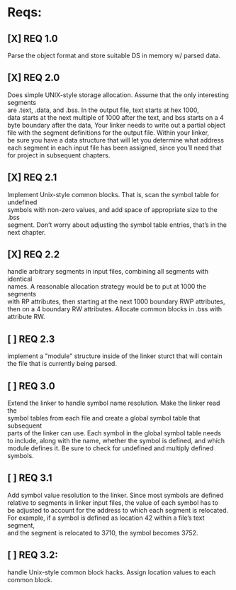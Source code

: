 
# Reqs:
## [X] REQ 1.0
Parse the object format and store suitable DS in memory w/ parsed data.

## [X] REQ 2.0
Does simple UNIX-style storage allocation. Assume that the only interesting segments  
are .text, .data, and .bss. In the output file, text starts at hex 1000,  
data starts at the next multiple of 1000 after the text, and bss starts on a 4  
byte boundary after the data, Your linker needs to write out a partial object  
file with the segment definitions for the output file. Within your linker,  
be sure you have a data structure that will let you determine what address  
each segment in each input file has been assigned, since you’ll need that  
for project in subsequent chapters.  

## [X] REQ 2.1
Implement Unix-style common blocks. That is, scan the symbol table for undefined  
symbols with non-zero values, and add space of appropriate size to the .bss  
segment. Don’t worry about adjusting the symbol table entries, that’s in the  
next chapter.  

## [X] REQ 2.2
handle arbitrary segments in input files, combining all segments with identical  
names. A reasonable allocation strategy would be to put at 1000 the segments  
with RP attributes, then starting at the next 1000 boundary RWP attributes,  
then on a 4 boundary RW attributes. Allocate common blocks in .bss with  
attribute RW.  

## [ ] REQ 2.3
implement a "module" structure inside of the linker sturct that will contain the file that is 
currently being parsed.

## [ ] REQ 3.0
Extend the linker to handle symbol name resolution. Make the linker read the  
symbol tables from each file and create a global symbol table that subsequent  
parts of the linker can use. Each symbol in the global symbol table needs  
to include, along with the name, whether the symbol is defined, and which  
module defines it. Be sure to check for undefined and multiply defined symbols.  

## [ ] REQ 3.1
Add symbol value resolution to the linker. Since most symbols are defined  
relative to segments in linker input files, the value of each symbol has to  
be adjusted to account for the address to which each segment is relocated.  
For example, if a symbol is defined as location 42 within a file’s text segment,  
and the segment is relocated to 3710, the symbol becomes 3752.  

## [ ] REQ 3.2: 
handle Unix-style common block hacks. Assign location values to each common block.  